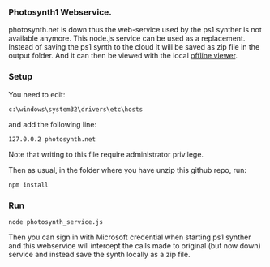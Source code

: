 ### Photosynth1 Webservice.

photosynth.net is down thus the web-service used by the ps1 synther is not available anymore.
This node.js service can be used as a replacement.
Instead of saving the ps1 synth to the cloud it will be saved as zip file in the output folder.
And it can then be viewed with the local [offline viewer](https://github.com/dddExperiments/offlineViewer).

### Setup

You need to edit:
```
c:\windows\system32\drivers\etc\hosts
```
and add the following line:
```
127.0.0.2 photosynth.net
```
Note that writing to this file require administrator privilege.

Then as usual, in the folder where you have unzip this github repo, run:
```
npm install
```

### Run

```
node photosynth_service.js
```

Then you can sign in with Microsoft credential when starting ps1 synther and this webservice will intercept
the calls made to original (but now down) service and instead save the synth locally as a zip file.
